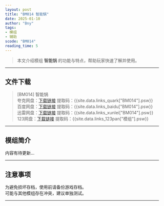 ```yaml
---
layout: post
title: "BM014 智能锅"
date: 2025-01-10
author: "Bny"
tags: 
- 模组
- 辅助
scode: "BM014"
reading_time: 5
---
```


> 本文介绍模组 **智能锅** 的功能与特点，帮助玩家快速了解并使用。

---

## 文件下载

> [BM014] 智能锅  
夸克网盘：[下载链接]({{site.data.links_quark["BM014"].url}}) 提取码：{{site.data.links_quark["BM014"].psw}}  
百度网盘：[下载链接]({{site.data.links_baidu["BM014"].url}}) 提取码：{{site.data.links_baidu["BM014"].psw}}  
迅雷网盘：[下载链接]({{site.data.links_xunlei["BM014"].url}}) 提取码：{{site.data.links_xunlei["BM014"].psw}}  
123网盘：[下载链接]({{site.data.links_123pan["模组"].url}}) 提取码：{{site.data.links_123pan["模组"].psw}}  

---

## 模组简介

>  
内容有待更新...  

---

## 注意事项

>  
为避免损坏存档，使用前请备份游戏存档。  
可能与其他模组存在冲突，建议单独测试。  

---

